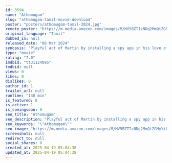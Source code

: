 ```yaml
---
id: 3594
name: "Athomugam"
slug: "athomugam-tamil-movie-download"
poster: "posters/athomugam-tamil-2024.jpg"
remote_poster: "https://m.media-amazon.com/images/M/MV5BZTIzNDg2MmQtZGMyYi00MDYxLWE5Y2ItYjJkZDQ3NTQyOTQxXkEyXkFqcGc@._V1_SX300.jpg"
original_language: "Tamil"
dubbed_in: null
released_date: "08 Mar 2024"
synopsis: "Playful act of Martin by installing a spy app in his love of life Leena's phone reveals a mysterious character thereby triggering events that questions love,trust, friendship, technology and unravels the thrilling darkside of huma..."
type: "movie"
rating: "7.0"
imdbid: "tt31124095"
tmdbid: null
views: 0
likes: 0
dislikes: 0
author_id: 1
trailer_url: null
runtime: "130 min"
is_featured: 0
is_active: 1
is_comingsoon: 0
seo_title: "Athomugam"
seo_description: "Playful act of Martin by installing a spy app in his love of life Leena's phone reveals a mysterious character thereby triggering events that questions love,trust, friendship, technology and unravels the thrilling darkside of huma..."
seo_keywords: "\"Athomugam\""
seo_image: "https://m.media-amazon.com/images/M/MV5BZTIzNDg2MmQtZGMyYi00MDYxLWE5Y2ItYjJkZDQ3NTQyOTQxXkEyXkFqcGc@._V1_SX300.jpg"
screenshots: null
redirect_to: null
social_shares: 0
created_at: 2025-04-19 05:04:38
updated_at: 2025-04-19 05:04:38
---
```


